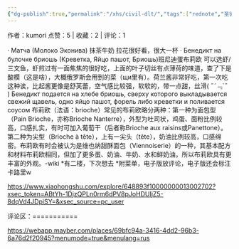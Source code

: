 ```yaml
---
{"dg-publish":true,"permalink":"/xhs/civil-dlt/","tags":["rednote","圣彼得堡"],"noteIcon":"","updated":"2025-03-17T22:18:09.654+08:00"}
---
```


作者：kumori
点赞：5   |   收藏：2   |   评论：1

· Матча (Молоко Эконива) 抹茶牛奶 拉花很好看，很大一杯
· Бенедикт на булочке бриошь (Креветка, Яйцо пашот, Бриошь)班尼迪蛋布莉欧 可以选虾/三文鱼，虾煎过有一面焦焦的很好吃，上面的叶子切丝有点薄荷的味道，查了下是酸模（这是啥），大概俄罗斯会用到的菜（щи里有）。荷兰酱非常好吃，第一次吃这种诶，比起酱更像是舒芙蕾，空气感比较强，软软的，带一点甜，丝滑( ﻿˶﻿´﹃`˵﻿ )
Бенедикт подается на хлебе бриошь, сверху которого выкладывается свежий щавель, одно яйцо пашот, форель либо креветки и поливается соусом
布莉欧（法语：brioche）常见的布莉欧略分两种：第一种为面包型（Pain Brioche，亦称Brioche Nanterre），外型为吐司状，鸡蛋、面粉比例较高，口感扎实，有时可加入葡萄干（后者称Brioche aux raisins或Panettone）。第二种为尖型（Brioche à tête），上有一尖头（tête），奶油比例较高，口感绵密。布莉欧有时会被认为是维也纳甜酥面包（Viennoiserie）的一种，其基本配方和材料布莉欧相同，但加了更多蛋、奶油、牛奶、水和鲜奶油，所以布莉欧具有更丰富的外观。-wiki
*有二楼，下次想去
*附菜单，电子版放评论，电子版还会标注卡路里w

https://www.xiaohongshu.com/explore/648893f10000000013002702?xsec_token=ABtYh-1DjzQPLn0rm6dPV8pJoHDUIjZ5-8dqVd4JDpiSY=&xsec_source=pc_user

评论区：===========

https://webapp.mayber.com/places/69bfc94a-3416-4dd2-96b3-6a76d2f20945?menumode=true&menulang=rus